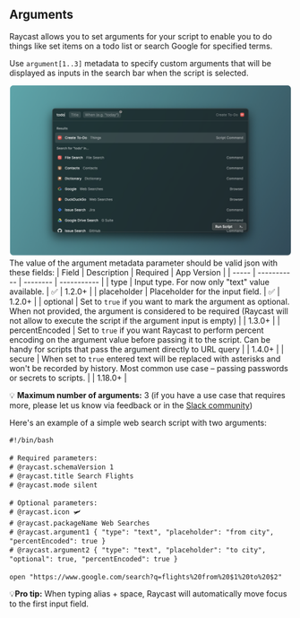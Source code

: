 ## Arguments

Raycast allows you to set arguments for your script to enable you to do things like set items on a todo list or search Google for specified terms.

Use `argument[1..3]` metadata to specify custom arguments that will be displayed as inputs in the search bar when the script is selected.

![Custom arguments](/dotfiles/raycast/images/screenshots/custom-arguments.png)
 The value of the argument metadata parameter should be valid json with these fields:
| Field | Description | Required | App Version |
| ----- | ----------- | -------- | ----------- |
| type | Input type. For now only "text" value available. | ✅ | 1.2.0+ |
| placeholder | Placeholder for the input field. | ✅ | 1.2.0+ |
| optional | Set to `true` if you want to mark the argument as optional. When not provided, the argument is considered to be required (Raycast will not allow to execute the script if the argument input is empty) |   | 1.3.0+ |
| percentEncoded | Set to `true` if you want Raycast to perform percent encoding on the argument value before passing it to the script. Can be handy for scripts that pass the argument directly to URL query |   | 1.4.0+ |
| secure | When set to `true` entered text will be replaced with asterisks and won't be recorded by history. Most common use case – passing passwords or secrets to scripts. |   | 1.18.0+ |

💡 **Maximum number of arguments:** 3 (if you have a use case that requires more, please let us know via feedback or in the [Slack community](https://www.raycast.com/community))

Here's an example of a simple web search script with two arguments:

```
#!/bin/bash

# Required parameters:
# @raycast.schemaVersion 1
# @raycast.title Search Flights
# @raycast.mode silent

# Optional parameters:
# @raycast.icon 🛩
# @raycast.packageName Web Searches
# @raycast.argument1 { "type": "text", "placeholder": "from city", "percentEncoded": true }
# @raycast.argument2 { "type": "text", "placeholder": "to city", "optional": true, "percentEncoded": true }

open "https://www.google.com/search?q=flights%20from%20$1%20to%20$2"

```

💡**Pro tip:** When typing alias + space, Raycast will automatically move focus to the first input field.

